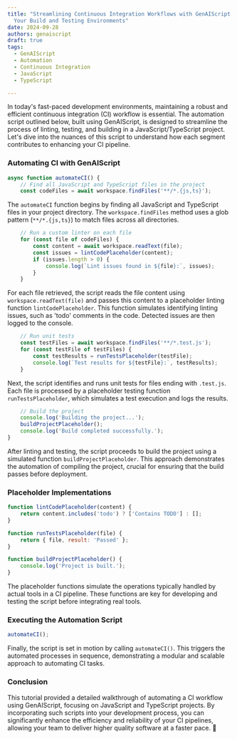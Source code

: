 ```yaml
---
title: "Streamlining Continuous Integration Workflows with GenAIScript: Automate
  Your Build and Testing Environments"
date: 2024-09-28
authors: genaiscript
draft: true
tags:
  - GenAIScript
  - Automation
  - Continuous Integration
  - JavaScript
  - TypeScript

---
```


In today's fast-paced development environments, maintaining a robust and efficient continuous integration (CI) workflow is essential. The automation script outlined below, built using GenAIScript, is designed to streamline the process of linting, testing, and building in a JavaScript/TypeScript project. Let's dive into the nuances of this script to understand how each segment contributes to enhancing your CI pipeline.

### Automating CI with GenAIScript

```javascript
async function automateCI() {
    // Find all JavaScript and TypeScript files in the project
    const codeFiles = await workspace.findFiles('**/*.{js,ts}');
```

The `automateCI` function begins by finding all JavaScript and TypeScript files in your project directory. The `workspace.findFiles` method uses a glob pattern (`**/*.{js,ts}`) to match files across all directories.

```javascript
    // Run a custom linter on each file
    for (const file of codeFiles) {
        const content = await workspace.readText(file);
        const issues = lintCodePlaceholder(content);
        if (issues.length > 0) {
            console.log(`Lint issues found in ${file}:`, issues);
        }
    }
```

For each file retrieved, the script reads the file content using `workspace.readText(file)` and passes this content to a placeholder linting function `lintCodePlaceholder`. This function simulates identifying linting issues, such as 'todo' comments in the code. Detected issues are then logged to the console.

```javascript
    // Run unit tests
    const testFiles = await workspace.findFiles('**/*.test.js');
    for (const testFile of testFiles) {
        const testResults = runTestsPlaceholder(testFile);
        console.log(`Test results for ${testFile}:`, testResults);
    }
```

Next, the script identifies and runs unit tests for files ending with `.test.js`. Each file is processed by a placeholder testing function `runTestsPlaceholder`, which simulates a test execution and logs the results.

```javascript
    // Build the project
    console.log('Building the project...');
    buildProjectPlaceholder();
    console.log('Build completed successfully.');
}
```

After linting and testing, the script proceeds to build the project using a simulated function `buildProjectPlaceholder`. This approach demonstrates the automation of compiling the project, crucial for ensuring that the build passes before deployment.

### Placeholder Implementations

```javascript
function lintCodePlaceholder(content) {
    return content.includes('todo') ? ['Contains TODO'] : [];
}

function runTestsPlaceholder(file) {
    return { file, result: 'Passed' };
}

function buildProjectPlaceholder() {
    console.log('Project is built.');
}
```

The placeholder functions simulate the operations typically handled by actual tools in a CI pipeline. These functions are key for developing and testing the script before integrating real tools.

### Executing the Automation Script

```javascript
automateCI();
```

Finally, the script is set in motion by calling `automateCI()`. This triggers the automated processes in sequence, demonstrating a modular and scalable approach to automating CI tasks.

### Conclusion

This tutorial provided a detailed walkthrough of automating a CI workflow using GenAIScript, focusing on JavaScript and TypeScript projects. By incorporating such scripts into your development process, you can significantly enhance the efficiency and reliability of your CI pipelines, allowing your team to deliver higher quality software at a faster pace. 🚀